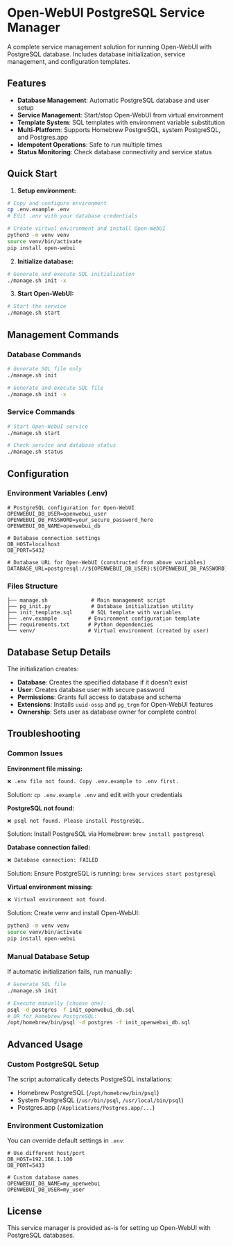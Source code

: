 # Open-WebUI PostgreSQL Service Manager

A complete service management solution for running Open-WebUI with PostgreSQL database. Includes database initialization, service management, and configuration templates.

## Features

- **Database Management**: Automatic PostgreSQL database and user setup
- **Service Management**: Start/stop Open-WebUI from virtual environment
- **Template System**: SQL templates with environment variable substitution
- **Multi-Platform**: Supports Homebrew PostgreSQL, system PostgreSQL, and Postgres.app
- **Idempotent Operations**: Safe to run multiple times
- **Status Monitoring**: Check database connectivity and service status

## Quick Start

1. **Setup environment:**
```bash
# Copy and configure environment
cp .env.example .env
# Edit .env with your database credentials

# Create virtual environment and install Open-WebUI
python3 -m venv venv
source venv/bin/activate
pip install open-webui
```

2. **Initialize database:**
```bash
# Generate and execute SQL initialization
./manage.sh init -x
```

3. **Start Open-WebUI:**
```bash
# Start the service
./manage.sh start
```

## Management Commands

### Database Commands
```bash
# Generate SQL file only
./manage.sh init

# Generate and execute SQL file
./manage.sh init -x
```

### Service Commands
```bash
# Start Open-WebUI service
./manage.sh start

# Check service and database status
./manage.sh status
```

## Configuration

### Environment Variables (.env)

```env
# PostgreSQL configuration for Open-WebUI
OPENWEBUI_DB_USER=openwebui_user
OPENWEBUI_DB_PASSWORD=your_secure_password_here
OPENWEBUI_DB_NAME=openwebui_db

# Database connection settings
DB_HOST=localhost
DB_PORT=5432

# Database URL for Open-WebUI (constructed from above variables)
DATABASE_URL=postgresql://${OPENWEBUI_DB_USER}:${OPENWEBUI_DB_PASSWORD}@${DB_HOST}:${DB_PORT}/${OPENWEBUI_DB_NAME}
```

### Files Structure
```
├── manage.sh              # Main management script
├── pg_init.py             # Database initialization utility
├── init_template.sql      # SQL template with variables
├── .env.example          # Environment configuration template
├── requirements.txt      # Python dependencies
└── venv/                 # Virtual environment (created by user)
```

## Database Setup Details

The initialization creates:
- **Database**: Creates the specified database if it doesn't exist
- **User**: Creates database user with secure password
- **Permissions**: Grants full access to database and schema
- **Extensions**: Installs `uuid-ossp` and `pg_trgm` for Open-WebUI features
- **Ownership**: Sets user as database owner for complete control

## Troubleshooting

### Common Issues

**Environment file missing:**
```bash
❌ .env file not found. Copy .env.example to .env first.
```
Solution: `cp .env.example .env` and edit with your credentials

**PostgreSQL not found:**
```bash
❌ psql not found. Please install PostgreSQL.
```
Solution: Install PostgreSQL via Homebrew: `brew install postgresql`

**Database connection failed:**
```bash
❌ Database connection: FAILED
```
Solution: Ensure PostgreSQL is running: `brew services start postgresql`

**Virtual environment missing:**
```bash
❌ Virtual environment not found.
```
Solution: Create venv and install Open-WebUI:
```bash
python3 -m venv venv
source venv/bin/activate
pip install open-webui
```

### Manual Database Setup

If automatic initialization fails, run manually:
```bash
# Generate SQL file
./manage.sh init

# Execute manually (choose one):
psql -d postgres -f init_openwebui_db.sql
# OR for Homebrew PostgreSQL:
/opt/homebrew/bin/psql -d postgres -f init_openwebui_db.sql
```

## Advanced Usage

### Custom PostgreSQL Setup
The script automatically detects PostgreSQL installations:
- Homebrew PostgreSQL (`/opt/homebrew/bin/psql`)  
- System PostgreSQL (`/usr/bin/psql`, `/usr/local/bin/psql`)
- Postgres.app (`/Applications/Postgres.app/...`)

### Environment Customization
You can override default settings in `.env`:
```env
# Use different host/port
DB_HOST=192.168.1.100
DB_PORT=5433

# Custom database names
OPENWEBUI_DB_NAME=my_openwebui
OPENWEBUI_DB_USER=my_user
```

## License

This service manager is provided as-is for setting up Open-WebUI with PostgreSQL databases.
